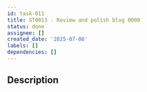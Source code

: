 ```yaml
---
id: task-011
title: ST0013 - Review and polish blog 0000
status: done
assignee: []
created_date: '2025-07-08'
labels: []
dependencies: []
---
```


## Description
